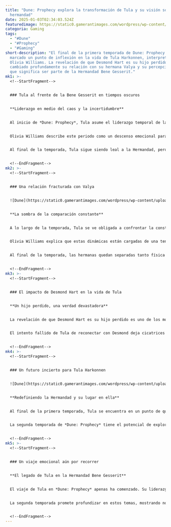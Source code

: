 ```yaml
---
title: "Dune: Prophecy explora la transformación de Tula y su visión sobre la
  hermandad"
date: 2025-01-03T02:34:03.524Z
featuredimage: https://static0.gamerantimages.com/wordpress/wp-content/uploads/2024/12/dune-prophecy-tula-solo.jpg?q=70&fit=crop&w=1140&h=&dpr=1
categoria: Gaming
tags:
  - "#Dune"
  - "#Prophecy"
  - "#Gaming"
short-description: "El final de la primera temporada de Dune: Prophecy ha
  marcado un punto de inflexión en la vida de Tula Harkonnen, interpretada por
  Olivia Williams. La revelación de que Desmond Hart es su hijo perdido ha
  cambiado profundamente su relación con su hermana Valya y su percepción de lo
  que significa ser parte de la Hermandad Bene Gesserit."
mk1: >-
  <!--StartFragment-->


  ### Tula al frente de la Bene Gesserit en tiempos oscuros


  **Liderazgo en medio del caos y la incertidumbre**


  Al inicio de *Dune: Prophecy*, Tula asume el liderazgo temporal de la Hermandad Bene Gesserit mientras Valya visita al Emperador Javicco Corrino. Sin embargo, su período de liderazgo está marcado por el caos: la joven Hermana Lila es forzada a sufrir la Agonía, y las acólitas son atormentadas por pesadillas relacionadas con los gusanos de arena, resultado del poder de Desmond Hart.


  Olivia Williams describe este periodo como un descenso emocional para Tula, influenciada por el ambiente de desesperación que la rodea. Inspirándose en la película *Picnic at Hanging Rock*, Williams captura la transformación de Tula a medida que la presión y el miedo erosionan su confianza.


  Al final de la temporada, Tula sigue siendo leal a la Hermandad, pero su fe en sí misma ha sido sacudida. Su intento fallido de reencontrarse con Desmond Hart solo profundiza esta inseguridad, dejando su futuro en una posición incierta de cara a la segunda temporada.


  <!--EndFragment-->
mk2: >-
  <!--StartFragment-->


  ### Una relación fracturada con Valya


  ![Dune](https://static0.gamerantimages.com/wordpress/wp-content/uploads/2024/12/dune-prophecy-tula-sad.jpg?q=49&fit=crop&w=825&dpr=2 "Dune")


  **La sombra de la comparación constante**


  A lo largo de la temporada, Tula se ve obligada a confrontar la constante comparación con Valya, lo que ha generado una inseguridad profundamente arraigada en su carácter. La Hermana Avila, mano derecha de Valya, refuerza esta sensación al cuestionar constantemente las decisiones de Tula y sugerir que Valya lo habría hecho mejor.


  Olivia Williams explica que estas dinámicas están cargadas de una tensión emocional que tiene raíces en la infancia de Tula. Siempre en la sombra de su hermana mayor, Tula lucha por validar su liderazgo y sus decisiones frente a una Hermandad que parece preferir a Valya.


  Al final de la temporada, las hermanas quedan separadas tanto física como emocionalmente: Valya viaja a Arrakis mientras Tula es arrestada por Desmond. Este distanciamiento, sumado al peso de los secretos revelados, ha transformado para siempre su relación.


  <!--EndFragment-->
mk3: >-
  <!--StartFragment-->


  ### El impacto de Desmond Hart en la vida de Tula


  **Un hijo perdido, una verdad devastadora**


  La revelación de que Desmond Hart es su hijo perdido es uno de los momentos más impactantes para Tula en *Dune: Prophecy*. Este descubrimiento no solo sacude su percepción de sí misma, sino que también la enfrenta a su papel como madre y como miembro de la Hermandad Bene Gesserit.


  El intento fallido de Tula de reconectar con Desmond deja cicatrices emocionales profundas y la obliga a cuestionar sus lealtades y su propósito dentro de la Hermandad. Este conflicto interno será, sin duda, un punto central en su arco narrativo durante la próxima temporada.


  <!--EndFragment-->
mk4: >-
  <!--StartFragment-->


  ### Un futuro incierto para Tula Harkonnen


  ![Dune](https://static0.gamerantimages.com/wordpress/wp-content/uploads/2024/12/dune-prophecy-valya-tula-argument.jpg?q=49&fit=crop&w=825&dpr=2 "DuneDune")


  **Redefiniendo la Hermandad y su lugar en ella**


  Al final de la primera temporada, Tula se encuentra en un punto de quiebre. Sus lealtades, su relación con Valya y su percepción de la Hermandad Bene Gesserit han cambiado de manera irreversible.


  La segunda temporada de *Dune: Prophecy* tiene el potencial de explorar cómo estos cambios transformarán a Tula: ¿seguirá siendo una Hermana devota, o buscará un nuevo camino impulsada por sus conflictos internos y su relación con Desmond Hart?


  <!--EndFragment-->
mk5: >-
  <!--StartFragment-->


  ### Un viaje emocional aún por recorrer


  **El legado de Tula en la Hermandad Bene Gesserit**


  El viaje de Tula en *Dune: Prophecy* apenas ha comenzado. Su liderazgo bajo presión, sus inseguridades frente a Valya y el impacto de su relación con Desmond Hart son piezas clave en su desarrollo como personaje.


  La segunda temporada promete profundizar en estos temas, mostrando no solo la transformación de Tula, sino también su impacto en el destino de la Casa Harkonnen y la Hermandad Bene Gesserit.


  <!--EndFragment-->
---
```

